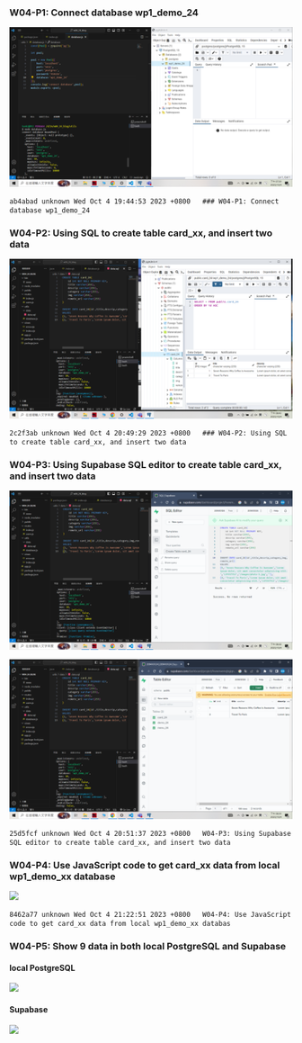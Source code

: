  ### W04-P1: Connect database wp1_demo_24
![](w04-p1.png)
```
ab4abad unknown Wed Oct 4 19:44:53 2023 +0800   ### W04-P1: Connect database wp1_demo_24
```

 ### W04-P2: Using SQL to create table card_xx, and insert two data
 
![](w04-p2.png)

 ```
 2c2f3ab unknown Wed Oct 4 20:49:29 2023 +0800   ### W04-P2: Using SQL to create table card_xx, and insert two data
 ```
 
 ### W04-P3: Using Supabase SQL editor to create table card_xx, and insert two data
 
![](w04-p3-1.png)

![](w04-p3-2.png)
 ```
 25d5fcf unknown Wed Oct 4 20:51:37 2023 +0800   W04-P3: Using Supabase SQL editor to create table card_xx, and insert two data
 ```
  ### W04-P4: Use JavaScript code to get card_xx data from local wp1_demo_xx database
 
![](w04_p4.png)
 ```
 8462a77 unknown Wed Oct 4 21:22:51 2023 +0800   W04-P4: Use JavaScript code to get card_xx data from local wp1_demo_xx databas
 ```

 ### W04-P5: Show 9 data in both local PostgreSQL and Supabase
 
#### local PostgreSQL
 
![](w04_p5-1.png)
 
#### Supabase
 
![](w04_p5-2.png)